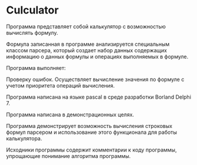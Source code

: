 # Culculator

Программа представляет собой калькулятор с возможностью вычислять формулу.

Формула записанная в программе анализируется специальным классом парсера, который создает набор данных содержащих информацию о данных формулы и операциях выполняемых в формуле.

Программа выполняет:

Проверку ошибок.
Осуществляет вычисление значения по формуле с учетом приоритета операций вычисления.

Программа написана на языке pascal в среде разработки Borland Delphi 7.

Программа написана в демонстрационных целях. 

Программа демонстрирует возможность вычисления строковых формул парсером и использование этого функционала для работы калькулятора.

Исходники программы содержит комментарии к коду программы, упрощающие понимание алгоритма программы.
